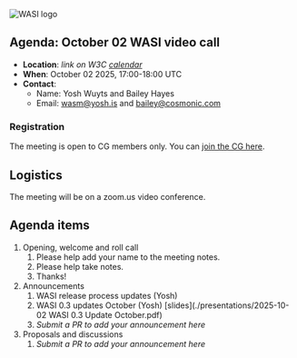![WASI logo](https://raw.githubusercontent.com/WebAssembly/WASI/main/WASI.png)

## Agenda: October 02 WASI video call

- **Location**: *link on W3C [calendar](https://www.w3.org/groups/cg/webassembly/calendar/)*
- **When**: October 02 2025, 17:00-18:00 UTC
- **Contact**:
  - Name: Yosh Wuyts and Bailey Hayes
  - Email: wasm@yosh.is and bailey@cosmonic.com

### Registration

The meeting is open to CG members only. You can [join the CG here](https://www.w3.org/community/webassembly/).

## Logistics

The meeting will be on a zoom.us video conference.

## Agenda items

1. Opening, welcome and roll call
    1. Please help add your name to the meeting notes.
    1. Please help take notes.
    1. Thanks!
1. Announcements
    1. WASI release process updates (Yosh)
    1. WASI 0.3 updates October (Yosh) [slides](./presentations/2025-10-02 WASI 0.3 Update October.pdf)
    1. _Submit a PR to add your announcement here_
1. Proposals and discussions
    1. _Submit a PR to add your announcement here_
